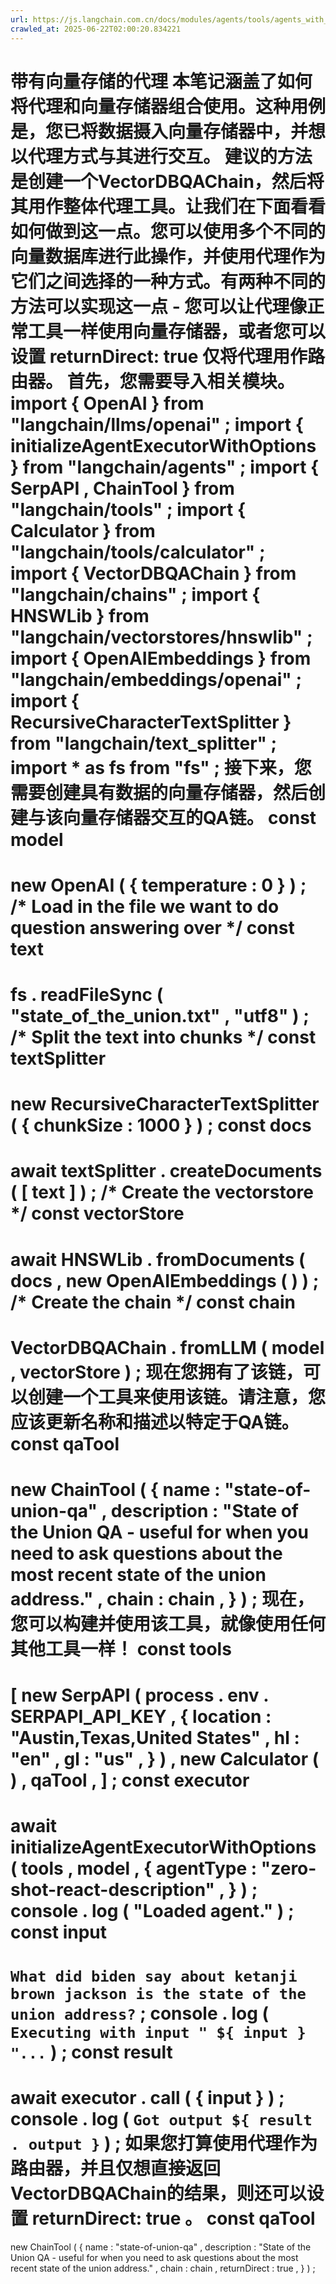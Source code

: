 ```yaml
---
url: https://js.langchain.com.cn/docs/modules/agents/tools/agents_with_vectorstores
crawled_at: 2025-06-22T02:00:20.834221
---
```


带有向量存储的代理
本笔记涵盖了如何将代理和向量存储器组合使用。这种用例是，您已将数据摄入向量存储器中，并想以代理方式与其进行交互。
建议的方法是创建一个VectorDBQAChain，然后将其用作整体代理工具。让我们在下面看看如何做到这一点。您可以使用多个不同的向量数据库进行此操作，并使用代理作为它们之间选择的一种方式。有两种不同的方法可以实现这一点 - 您可以让代理像正常工具一样使用向量存储器，或者您可以设置
returnDirect: true
仅将代理用作路由器。
首先，您需要导入相关模块。
import
{
OpenAI
}
from
"langchain/llms/openai"
;
import
{
initializeAgentExecutorWithOptions
}
from
"langchain/agents"
;
import
{
SerpAPI
,
ChainTool
}
from
"langchain/tools"
;
import
{
Calculator
}
from
"langchain/tools/calculator"
;
import
{
VectorDBQAChain
}
from
"langchain/chains"
;
import
{
HNSWLib
}
from
"langchain/vectorstores/hnswlib"
;
import
{
OpenAIEmbeddings
}
from
"langchain/embeddings/openai"
;
import
{
RecursiveCharacterTextSplitter
}
from
"langchain/text_splitter"
;
import
*
as
fs
from
"fs"
;
接下来，您需要创建具有数据的向量存储器，然后创建与该向量存储器交互的QA链。
const
model
=
new
OpenAI
(
{
temperature
:
0
}
)
;
/* Load in the file we want to do question answering over */
const
text
=
fs
.
readFileSync
(
"state_of_the_union.txt"
,
"utf8"
)
;
/* Split the text into chunks */
const
textSplitter
=
new
RecursiveCharacterTextSplitter
(
{
chunkSize
:
1000
}
)
;
const
docs
=
await
textSplitter
.
createDocuments
(
[
text
]
)
;
/* Create the vectorstore */
const
vectorStore
=
await
HNSWLib
.
fromDocuments
(
docs
,
new
OpenAIEmbeddings
(
)
)
;
/* Create the chain */
const
chain
=
VectorDBQAChain
.
fromLLM
(
model
,
vectorStore
)
;
现在您拥有了该链，可以创建一个工具来使用该链。请注意，您应该更新名称和描述以特定于QA链。
const
qaTool
=
new
ChainTool
(
{
name
:
"state-of-union-qa"
,
description
:
"State of the Union QA - useful for when you need to ask questions about the most recent state of the union address."
,
chain
:
chain
,
}
)
;
现在，您可以构建并使用该工具，就像使用任何其他工具一样！
const
tools
=
[
new
SerpAPI
(
process
.
env
.
SERPAPI_API_KEY
,
{
location
:
"Austin,Texas,United States"
,
hl
:
"en"
,
gl
:
"us"
,
}
)
,
new
Calculator
(
)
,
qaTool
,
]
;
const
executor
=
await
initializeAgentExecutorWithOptions
(
tools
,
model
,
{
agentType
:
"zero-shot-react-description"
,
}
)
;
console
.
log
(
"Loaded agent."
)
;
const
input
=
`
What did biden say about ketanji brown jackson is the state of the union address?
`
;
console
.
log
(
`
Executing with input "
${
input
}
"...
`
)
;
const
result
=
await
executor
.
call
(
{
input
}
)
;
console
.
log
(
`
Got output
${
result
.
output
}
`
)
;
如果您打算使用代理作为路由器，并且仅想直接返回VectorDBQAChain的结果，则还可以设置
returnDirect: true
。
const
qaTool
=
new
ChainTool
(
{
name
:
"state-of-union-qa"
,
description
:
"State of the Union QA - useful for when you need to ask questions about the most recent state of the union address."
,
chain
:
chain
,
returnDirect
:
true
,
}
)
;
